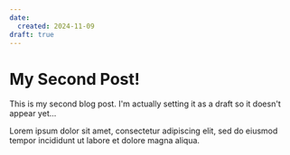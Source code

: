 ```yaml
---
date:
  created: 2024-11-09
draft: true
---
```


# My Second Post!

This is my second blog post. I'm actually setting it as a draft so it doesn't appear yet...

<!-- more -->

Lorem ipsum dolor sit amet, consectetur adipiscing elit, sed do eiusmod
tempor incididunt ut labore et dolore magna aliqua.
